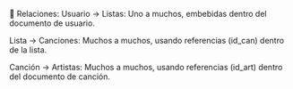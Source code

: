 🔁 Relaciones:
Usuario → Listas: Uno a muchos, embebidas dentro del documento de usuario.

Lista → Canciones: Muchos a muchos, usando referencias (id_can) dentro de la lista.

Canción → Artistas: Muchos a muchos, usando referencias (id_art) dentro del documento de canción.

